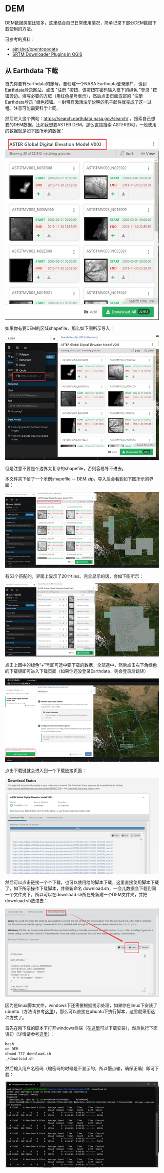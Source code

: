 # DEM

DEM数据类型比较多，这里结合自己日常使用情况，简单记录下部分DEM数据下载使用的方法。

可参考的资料：

- [ajnisbet/opentopodata](https://github.com/ajnisbet/opentopodata)
- [SRTM Downloader Plugins in QGIS](https://sryhandiniputeri.medium.com/srtm-downloader-plugins-in-qgis-1809cfe8a9e8)

## 从 Earthdata 下载

首先你要有Earthdata的账号。要创建一个NASA Earthdata登录账户，请到[Earthdata登录网站](https://urs.earthdata.nasa.gov/)，点击 "注册 "按钮，该按钮在密码输入框下的绿色 "登录 "按钮旁边。填写必要的方框（用红色星号表示），然后点击页面底部的 "注册Earthdata登录 "绿色按钮。一封带有激活注册说明的电子邮件就完成了这一过程。注意可能需要科学上网。

然后进入这个网站：https://search.earthdata.nasa.gov/search/ ，搜索自己想要的DEM数据，比如我想要ASTER DEM，那么直接搜索 ASTER即可，一般使用的数据就是如下图所示的数据：

![](img/QQ截图20211117231708.png)

如果你有要DEM的区域shapefile，那么如下图所示导入：

![](img/QQ截图20211117231905.png)

但是注意不要是个边界太复杂的shapefile，否则容易导不进去。

本文件夹下给了一个示例shapefile -- DEM.zip，导入后会看到如下图所示的界面：

![](img/QQ截图20211117232858.png)

有53个匹配的，界面上显示了20个tiles。完全显示的话，会如下图所示：

![](img/QQ截图20211117233023.png)

点击上图中的绿色“+”号即可选中要下载的数据，全部选中，然后点击右下角绿色的下载键即可进入下载页面（如果你还没登录Earthdata，则会登录后跳转）

![](img/QQ截图20211117233520.png)

点击下载键就会进入到一个下载链接页面：

![](img/QQ截图20211117233652.png)

然后可以点击链接一个个下载，也可以使用给的脚本下载，这里直接使用脚本下载了，如下所示操作下载脚本，并重新命名 download.sh，一会儿数据会下载到同一个文件夹下，所以可以在download.sh所在处新建一个DEM文件夹，并把download.sh放进去：

![](img/QQ截图20211117234316.png)

因为是linux脚本文件，windows下还需要根据提示处理，如果你在linux下安装了ubuntu（方法请参考[这里](https://github.com/OuyangWenyu/elks)），那么可以直接在ubuntu下执行脚本，这里就采用这种方式了。

首先在刚下载的脚本下打开windows终端（在[这里](https://www.microsoft.com/en-us/p/windows-terminal/9n0dx20hk701)可以下载安装），然后执行下面语句（详情请参考[这里](https://wiki.earthdata.nasa.gov/display/EDSC/How+To%3A+Use+the+Download+Access+Script)）：

```Shell
bash
cd DEM
chmod 777 download.sh
./download.sh
```

然后输入用户名密码（输密码的时候是不显示的，所以慢点输，确保正确）即可下载：

![](img/QQ截图20211117235117.png)
